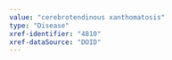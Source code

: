 ```yaml
---
value: "cerebrotendinous xanthomatosis"
type: "Disease"
xref-identifier: "4810"
xref-dataSource: "DOID"
---
```

